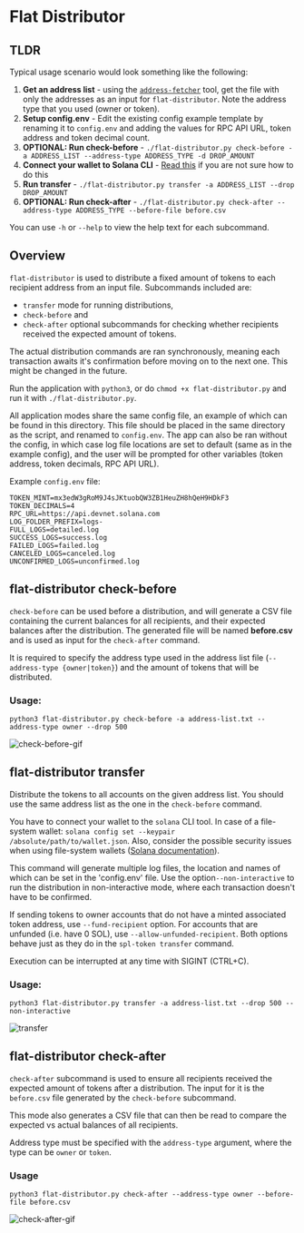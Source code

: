 # Flat Distributor

## TLDR
Typical usage scenario would look something like the following:
1. **Get an address list** - using the [`address-fetcher`](../address-fetcher) tool, get the file with only the addresses as an input for `flat-distributor`. Note the address type that you used (owner or token).
2. **Setup config.env** - Edit the existing config example template by renaming it to `config.env` and adding the values for RPC API URL, token address and token decimal count.
3. **OPTIONAL: Run check-before** - `./flat-distributor.py check-before -a ADDRESS_LIST --address-type ADDRESS_TYPE -d DROP_AMOUNT`
4. **Connect your wallet to Solana CLI** - [Read this](https://docs.solana.com/wallet-guide/file-system-wallet) if you are not sure how to do this
5. **Run transfer** - `./flat-distributor.py transfer -a ADDRESS_LIST --drop DROP_AMOUNT`
6. **OPTIONAL: Run check-after** - `./flat-distributor.py check-after --address-type ADDRESS_TYPE --before-file before.csv` 

You can use `-h` or `--help` to view the help text for each subcommand.

## Overview
`flat-distributor` is used to distribute a fixed amount of tokens to each recipient address from an input file. Subcommands included are:
* `transfer` mode for running distributions,
* `check-before` and 
* `check-after` optional subcommands for checking whether recipients received the expected amount of tokens.

The actual distribution commands are ran synchronously, meaning each transaction awaits it's confirmation before moving on to the next one. This might be changed in the future.

Run the application with `python3`, or do `chmod +x flat-distributor.py` and run it with `./flat-distributor.py`.

All application modes share the same config file, an example of which can be found in this directory. This file should be placed in the same directory as the script, and renamed to `config.env`. The app can also be ran without the config, in which case log file locations are set to default (same as in the example config), and the user will be prompted for other variables (token address, token decimals, RPC API URL).

Example `config.env` file:
```
TOKEN_MINT=mx3edW3gRoM9J4sJKtuobQW3ZB1HeuZH8hQeH9HDkF3
TOKEN_DECIMALS=4
RPC_URL=https://api.devnet.solana.com
LOG_FOLDER_PREFIX=logs-
FULL_LOGS=detailed.log
SUCCESS_LOGS=success.log
FAILED_LOGS=failed.log
CANCELED_LOGS=canceled.log
UNCONFIRMED_LOGS=unconfirmed.log
```

## flat-distributor check-before
`check-before` can be used before a distribution, and will generate a CSV file containing the current balances for all recipients, and their expected balances after the distribution. The generated file will be named **before.csv** and is used as input for the `check-after` command.

It is required to specify the address type used in the address list file (`--address-type {owner|token}`) and the amount of tokens that will be distributed. 

### Usage:
`python3 flat-distributor.py check-before -a address-list.txt --address-type owner --drop 500`

![check-before-gif](https://github.com/praskoson/distribution-tools/blob/main/assets/gifs/check-before.gif)

## flat-distributor transfer
Distribute the tokens to all accounts on the given address list. You should use the same address list as the one in the `check-before` command.

You have to connect your wallet to the `solana` CLI tool. In case of a file-system wallet: 
`solana config set --keypair /absolute/path/to/wallet.json`.
Also, consider the possible security issues when using file-system wallets ([Solana documentation](https://docs.solana.com/wallet-guide/cli)).

This command will generate multiple log files, the location and names of which can be set in the 'config.env' file.
Use the option`--non-interactive` to run the distribution in non-interactive mode, where each transaction doesn't have to be confirmed.

If sending tokens to owner accounts that do not have a minted associated token address, use `--fund-recipient` option. For accounts that are unfunded (i.e. have 0 SOL), use `--allow-unfunded-recipient`. Both options behave just as they do in the `spl-token transfer` command. 

Execution can be interrupted at any time with SIGINT (CTRL+C).

### Usage:
`python3 flat-distributor.py transfer -a address-list.txt --drop 500 --non-interactive`

![transfer](https://github.com/praskoson/distribution-tools/blob/main/assets/gifs/transfer.gif)

## flat-distributor check-after
 `check-after` subcommand is used to ensure all recipients received the expected amount of tokens after a distribution. The input for it is the `before.csv` file generated by the `check-before` subcommand.

This mode also generates a CSV file that can then be read to compare the expected vs actual balances of all recipients. 

Address type must be specified with the `address-type` argument, where the type can be `owner` or `token`. 

### Usage
`python3 flat-distributor.py check-after --address-type owner --before-file before.csv`

![check-after-gif](https://github.com/praskoson/distribution-tools/blob/main/assets/gifs/check-after.gif)
